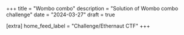 +++
title = "Wombo combo"
description = "Solution of Wombo combo challenge"
date = "2024-03-27"
draft = true

[extra]
home_feed_label = "Challenge/Ethernaut CTF"
+++

